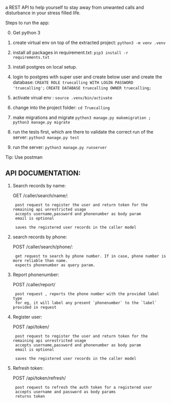 a REST API to help yourself to stay away from unwanted calls and disturbance in your stress filled life.



Steps to run the app:



0. Get python 3

1. create virtual env on top of the extracted project:
    `python3 -m venv .venv`

2. install all packages in requirement.txt:
 `pip3 install -r requirements.txt`

3. install postgres on local setup.

4. login to postgres with super user and create below user and create the database:
 `CREATE ROLE truecalling WITH LOGIN PASSWORD 'truecalling';`
 `CREATE DATABASE truecalling OWNER truecalling;`

5. activate virual env :
    `source .venv/bin/activate`

6. change into the project folder:
    `cd Truecalling` 
 
7. make migrations and migrate
  `python3 manage.py makemigration ; python3 manage.py migrate`

8. run the tests first, which are there to validate the correct run of the server:
    `python3 manage.py test`

9. run the server:
   `python3 manage.py runserver`

Tip: Use postman



API DOCUMENTATION:
-------------------

1. Search records by name:

    GET /caller/search/name/: 

        post request to register the user and return token for the remaining api unrestricted usage
        accepts username,password and phonenumber as body param
        email is optional
        
        saves the registered user records in the caller model


2. search records by phone:

    POST /caller/search/phone/:

        get request to search by phone number. If in case, phone number is more reliable than name.
        expects phonenumber as query param. 

3. Report phonenumber:

    POST /caller/report/
 
        post request , reports the phone number with the provided label type
        for eg, it will label any present `phonenumber` to the `label` provided in request

4. Register user:

    POST /api/token/

        post request to register the user and return token for the remaining api unrestricted usage
        accepts username,password and phonenumber as body param
        email is optional
            
        saves the registered user records in the caller model


5. Refresh token:

    POST /api/token/refresh/

        post request to refresh the auth token for a registered user
        accepts username and password as body params
        returns token


        
